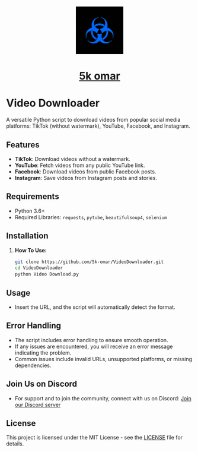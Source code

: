 <p align="center">
  <a href="https://discord.gg/9QrtRxdM8T">
    <picture>
      <source media="(prefers-color-scheme: dark)" srcset="https://raw.githubusercontent.com/5k-omar/maker/main/CatrineLogo.png">
      <img src="https://raw.githubusercontent.com/5k-omar/maker/main/CatrineLogo.png" height="128">
    </picture>
    <h1 align="center">5k omar</h1>
  </a>
</p>

# Video Downloader

A versatile Python script to download videos from popular social media platforms: TikTok (without watermark), YouTube, Facebook, and Instagram.

## Features
- **TikTok**: Download videos without a watermark.
- **YouTube**: Fetch videos from any public YouTube link.
- **Facebook**: Download videos from public Facebook posts.
- **Instagram**: Save videos from Instagram posts and stories.

## Requirements
- Python 3.6+
- Required Libraries: `requests`, `pytube`, `beautifulsoup4`, `selenium`

## Installation
1. **How To Use:**
    ```sh
    git clone https://github.com/5k-omar/VideoDownloader.git
    cd VideoDownloader
    python Video Download.py
    ```

## Usage
- Insert the URL, and the script will automatically detect the format.


## Error Handling
- The script includes error handling to ensure smooth operation.
- If any issues are encountered, you will receive an error message indicating the problem.
- Common issues include invalid URLs, unsupported platforms, or missing dependencies.

## Join Us on Discord
- For support and to join the community, connect with us on Discord: [Join our Discord server
](https://discord.gg/9QrtRxdM8T)

## License

This project is licensed under the MIT License - see the [LICENSE](LICENSE) file for details.
